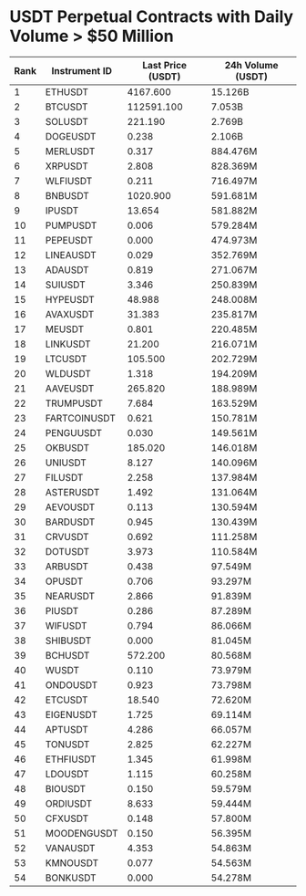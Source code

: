 # USDT Perpetual Contracts with Daily Volume > $50 Million

| Rank | Instrument ID | Last Price (USDT) | 24h Volume (USDT) |
|------|---------------|-------------------|-------------------|
| 1 | ETHUSDT | 4167.600 | 15.126B |
| 2 | BTCUSDT | 112591.100 | 7.053B |
| 3 | SOLUSDT | 221.190 | 2.769B |
| 4 | DOGEUSDT | 0.238 | 2.106B |
| 5 | MERLUSDT | 0.317 | 884.476M |
| 6 | XRPUSDT | 2.808 | 828.369M |
| 7 | WLFIUSDT | 0.211 | 716.497M |
| 8 | BNBUSDT | 1020.900 | 591.681M |
| 9 | IPUSDT | 13.654 | 581.882M |
| 10 | PUMPUSDT | 0.006 | 579.284M |
| 11 | PEPEUSDT | 0.000 | 474.973M |
| 12 | LINEAUSDT | 0.029 | 352.769M |
| 13 | ADAUSDT | 0.819 | 271.067M |
| 14 | SUIUSDT | 3.346 | 250.839M |
| 15 | HYPEUSDT | 48.988 | 248.008M |
| 16 | AVAXUSDT | 31.383 | 235.817M |
| 17 | MEUSDT | 0.801 | 220.485M |
| 18 | LINKUSDT | 21.200 | 216.071M |
| 19 | LTCUSDT | 105.500 | 202.729M |
| 20 | WLDUSDT | 1.318 | 194.209M |
| 21 | AAVEUSDT | 265.820 | 188.989M |
| 22 | TRUMPUSDT | 7.684 | 163.529M |
| 23 | FARTCOINUSDT | 0.621 | 150.781M |
| 24 | PENGUUSDT | 0.030 | 149.561M |
| 25 | OKBUSDT | 185.020 | 146.018M |
| 26 | UNIUSDT | 8.127 | 140.096M |
| 27 | FILUSDT | 2.258 | 137.984M |
| 28 | ASTERUSDT | 1.492 | 131.064M |
| 29 | AEVOUSDT | 0.113 | 130.594M |
| 30 | BARDUSDT | 0.945 | 130.439M |
| 31 | CRVUSDT | 0.692 | 111.258M |
| 32 | DOTUSDT | 3.973 | 110.584M |
| 33 | ARBUSDT | 0.438 | 97.549M |
| 34 | OPUSDT | 0.706 | 93.297M |
| 35 | NEARUSDT | 2.866 | 91.839M |
| 36 | PIUSDT | 0.286 | 87.289M |
| 37 | WIFUSDT | 0.794 | 86.066M |
| 38 | SHIBUSDT | 0.000 | 81.045M |
| 39 | BCHUSDT | 572.200 | 80.568M |
| 40 | WUSDT | 0.110 | 73.979M |
| 41 | ONDOUSDT | 0.923 | 73.798M |
| 42 | ETCUSDT | 18.540 | 72.620M |
| 43 | EIGENUSDT | 1.725 | 69.114M |
| 44 | APTUSDT | 4.286 | 66.057M |
| 45 | TONUSDT | 2.825 | 62.227M |
| 46 | ETHFIUSDT | 1.345 | 61.998M |
| 47 | LDOUSDT | 1.115 | 60.258M |
| 48 | BIOUSDT | 0.150 | 59.579M |
| 49 | ORDIUSDT | 8.633 | 59.444M |
| 50 | CFXUSDT | 0.148 | 57.800M |
| 51 | MOODENGUSDT | 0.150 | 56.395M |
| 52 | VANAUSDT | 4.353 | 54.863M |
| 53 | KMNOUSDT | 0.077 | 54.563M |
| 54 | BONKUSDT | 0.000 | 54.278M |
